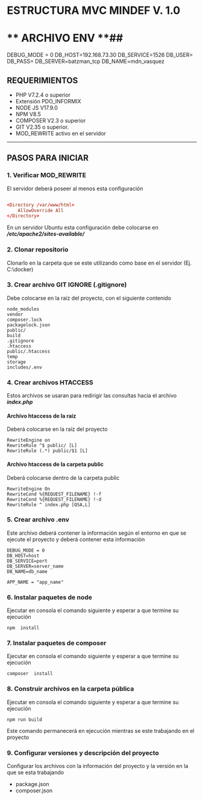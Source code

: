 # **ESTRUCTURA MVC MINDEF V. 1.0**

# ** ARCHIVO ENV **##

DEBUG_MODE = 0
DB_HOST=192.168.73.30
DB_SERVICE=1526
DB_USER=
DB_PASS=
DB_SERVER=batzman_tcp
DB_NAME=mdn_vasquez


## REQUERIMIENTOS

 - PHP V7.2.4 o superior
 - Extensión PDO_INFORMIX
 - NODE JS V17.9.0
 - NPM V8.5
 - COMPOSER V2.3 o superior
 - GIT V2.35 o superior.
 - MOD_REWRITE activo en el servidor
___

## PASOS PARA INICIAR 
###  1. Verificar MOD_REWRITE
El servidor deberá poseer al menos esta configuración 

```conf

<Directory /var/www/html>
	AllowOverride All
</Directory>

```
En un servidor Ubuntu esta configuración debe colocarse en ***/etc/apache2/sites-available/*** 

###  2. Clonar repositorio
Clonarlo en la carpeta que se este utilizando como base en el servidor (Ej. C:\docker)

###  3. Crear archivo GIT IGNORE (.gitignore) 
Debe colocarse en la raíz del proyecto, con el siguiente  contenido

```git
node_modules
vendor
composer.lock
packagelock.json
public/
build
.gitignore
.htaccess
public/.htaccess
temp
storage
includes/.env
```
###  4. Crear archivos HTACCESS
Estos archivos se usaran para redirigir las consultas hacia el archivo **_index.php_**

#### Archivo htaccess de la raíz
Deberá colocarse en la raíz del proyecto

```
RewriteEngine on
RewriteRule ^$ public/ [L]
RewriteRule (.*) public/$1 [L]
```
#### Archivo htaccess de la carpeta public 
Deberá colocarse dentro de la carpeta public

```
RewriteEngine On
RewriteCond %{REQUEST_FILENAME} !-f
RewriteCond %{REQUEST_FILENAME} !-d
RewriteRule ^ index.php [QSA,L]
```

###  5. Crear archivo .env
Este archivo deberá contener la información según el entorno en que se ejecute el proyecto y deberá contener esta información

```
DEBUG_MODE = 0
DB_HOST=host
DB_SERVICE=port
DB_SERVER=server_name
DB_NAME=db_name

APP_NAME = "app_name"
```

###  6. Instalar paquetes de node
Ejecutar en consola el comando siguiente y esperar a que termine su ejecución 
```
npm  install
```

###  7. Instalar paquetes de composer
Ejecutar en consola el comando siguiente y esperar a que termine su ejecución 
```
composer  install
```

###  8. Construir archivos en la carpeta pública
Ejecutar en consola el comando siguiente y esperar a que termine su ejecución 
```
npm run build
```
Este comando permanecerá en ejecución  mientras se este trabajando en el proyecto

###  9. Configurar versiones y descripción del proyecto

Configurar los archivos con la información del proyecto y la versión en la que se esta trabajando

 - package.json
 - composer.json